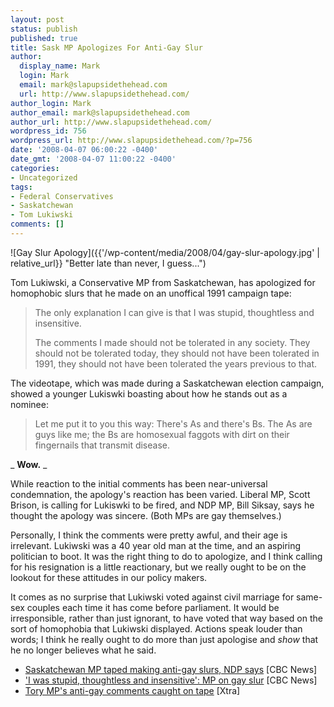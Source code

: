 ```yaml
---
layout: post
status: publish
published: true
title: Sask MP Apologizes For Anti-Gay Slur
author:
  display_name: Mark
  login: Mark
  email: mark@slapupsidethehead.com
  url: http://www.slapupsidethehead.com/
author_login: Mark
author_email: mark@slapupsidethehead.com
author_url: http://www.slapupsidethehead.com/
wordpress_id: 756
wordpress_url: http://www.slapupsidethehead.com/?p=756
date: '2008-04-07 06:00:22 -0400'
date_gmt: '2008-04-07 11:00:22 -0400'
categories:
- Uncategorized
tags:
- Federal Conservatives
- Saskatchewan
- Tom Lukiwski
comments: []
---
```

![Gay Slur Apology]({{'/wp-content/media/2008/04/gay-slur-apology.jpg' | relative_url}} "Better late than never, I guess...")

Tom Lukiwski, a Conservative MP from Saskatchewan, has apologized for homophobic slurs that he made on an unoffical 1991 campaign tape:

> The only explanation I can give is that I was stupid, thoughtless and insensitive.
> 
> The comments I made should not be tolerated in any society. They should not be tolerated today, they should not have been tolerated in 1991, they should not have been tolerated the years previous to that.

The videotape, which was made during a Saskatchewan election campaign, showed a younger Lukiswki boasting about how he stands out as a nominee:

> Let me put it to you this way: There's As and there's Bs. The As are guys like me; the Bs are homosexual faggots with dirt on their fingernails that transmit disease.

_ **Wow.** _

While reaction to the initial comments has been near-universal condemnation, the apology's reaction has been varied. Liberal MP, Scott Brison, is calling for Lukiswki to be fired, and NDP MP, Bill Siksay, says he thought the apology was sincere. (Both MPs are gay themselves.)

Personally, I think the comments were pretty awful, and their age is irrelevant. Lukiwski was a 40 year old man at the time, and an aspiring politician to boot. It was the right thing to do to apologize, and I think calling for his resignation is a little reactionary, but we really ought to be on the lookout for these attitudes in our policy makers.

It comes as no surprise that Lukiwski voted against civil marriage for same-sex couples each time it has come before parliament. It would be irresponsible, rather than just ignorant, to have voted that way based on the sort of homophobia that Lukiwski displayed. Actions speak louder than words; I think he really ought to do more than just apologise and _show_ that he no longer believes what he said.

- [Saskatchewan MP taped making anti-gay slurs, NDP says](http://www.cbc.ca/canada/saskatchewan/story/2008/04/03/lukiwski-video.html) [CBC News]
- ['I was stupid, thoughtless and insensitive': MP on gay slur](http://www.cbc.ca/canada/saskatchewan/story/2008/04/04/tape-follow.html) [CBC News]
- [Tory MP's anti-gay comments caught on tape](http://www.xtra.ca/public/viewstory.aspx?AFF_TYPE=1&STORY_ID=4587&PUB_TEMPLATE_ID=1) [Xtra]
